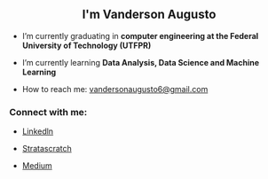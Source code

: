 
<h2 align=center> I'm Vanderson Augusto </h2>


- I’m currently graduating in <strong> computer engineering at the Federal University of Technology (UTFPR) </strong>

- I’m currently learning <strong>Data Analysis, Data Science and Machine Learning</strong>

-  How to reach me: vandersonaugusto6@gmail.com

<h3><strong>Connect with me:</strong> </h3>

- <a href="https://www.linkedin.com/in/vanderson-augusto">Linkedln
</a>

- <a href="https://platform.stratascratch.com/user/vandharlok">Stratascratch
</a>


- <a href="https://medium.com/@vandersonaugusto6">Medium
</a>


